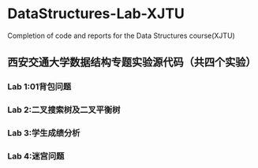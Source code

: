 # DataStructures-Lab-XJTU
Completion of code and reports for the Data Structures course(XJTU)
## 西安交通大学数据结构专题实验源代码（共四个实验）

### Lab 1:01背包问题
### Lab 2:二叉搜索树及二叉平衡树
### Lab 3:学生成绩分析
### Lab 4:迷宫问题



